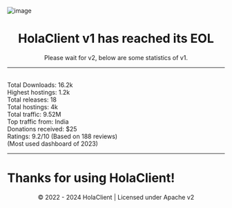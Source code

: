 ![image](https://github.com/HolaClient/HolaClient/assets/102372274/bfee184b-86b6-47ef-a0a7-5e6390040641)
<h1 align="center" dir="auto">HolaClient v1 has reached its EOL</h1>
<p align="center">
Please wait for v2, below are some statistics of v1.
</p>

---

<br>
Total Downloads: 16.2k<br>
Highest hostings: 1.2k<br>
Total releases: 18<br>
Total hostings: 4k<br>
Total traffic: 9.52M<br>
Top traffic from: India<br>
Donations received: $25<br>
Ratings: 9.2/10 (Based on 188 reviews)<br>
(Most used dashboard of 2023)

---

<h1> Thanks for using HolaClient!</h1>
<p align="center">
© 2022 - 2024 HolaClient | Licensed under Apache v2
</p>
